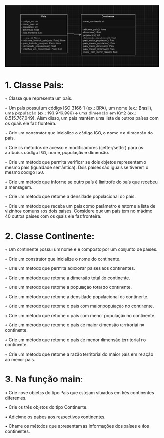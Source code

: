 ![alt text](image.png)
# 1. Classe Pais:
◦ Classe que representa um país.

◦ Um país possui um código ISO 3166-1 (ex.: BRA), um nome (ex.: Brasil), uma
população (ex.: 193.946.886) e uma dimensão em Km2
(ex.: 8.515.767,049).
Além disso, um país mantém uma lista de outros países com os quais ele faz
fronteira.

◦ Crie um construtor que inicialize o código ISO, o nome e a dimensão do país.

◦ Crie os métodos de acesso e modificadores (getter/setter) para os atributos
código ISO, nome, população e dimensão.

◦ Crie um método que permita verificar se dois objetos representam o mesmo país
(igualdade semântica). Dois países são iguais se tiverem o mesmo código ISO.

◦ Crie um método que informe se outro país é limítrofe do país que recebeu a
mensagem.

◦ Crie um método que retorne a densidade populacional do país.

◦ Crie um método que receba um país como parâmetro e retorne a lista de
vizinhos comuns aos dois países. Considere que um país tem no máximo 40
outros países com os quais ele faz fronteira.
# 2. Classe Continente:
◦ Um continente possui um nome e é composto por um conjunto de países.

◦ Crie um construtor que inicialize o nome do continente.

◦ Crie um método que permita adicionar países aos continentes.

◦ Crie um método que retorne a dimensão total do continente.

◦ Crie um método que retorne a população total do continente.

◦ Crie um método que retorne a densidade populacional do continente.

◦ Crie um método que retorne o país com maior população no continente.

◦ Crie um método que retorne o país com menor população no continente.

◦ Crie um método que retorne o país de maior dimensão territorial no continente.

◦ Crie um método que retorne o país de menor dimensão territorial no continente.

◦ Crie um método que retorne a razão territorial do maior país em relação ao
menor país.
# 3. Na função main:
• Crie nove objetos do tipo Pais que estejam situados em três continentes
diferentes.

• Crie os três objetos do tipo Continente.

• Adicione os países aos respectivos continentes.

• Chame os métodos que apresentam as informações dos países e dos
continentes.